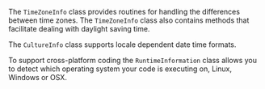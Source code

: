 The `TimeZoneInfo` class provides routines for handling the differences between time zones. The `TimeZoneInfo` class also contains methods that facilitate dealing with daylight saving time.

The `CultureInfo` class supports locale dependent date time formats.

To support cross-platform coding the `RuntimeInformation` class allows you to detect which operating system your code is executing on, Linux, Windows or OSX.
